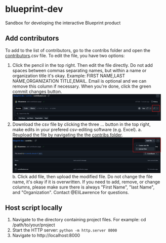 # blueprint-dev

Sandbox for developing the interactive Blueprint product

## Add contributors

To add to the list of contributors, go to the contribs folder and open the [contributors](https://github.com/BioEcoOcean/blueprint-dev/blob/zoom-patch/contribs/contributors.csv).csv file. To edit the file, you have two options:

1. Click the pencil in the top right. Then edit the file directly. Do not add spaces between commas separating names, but within a name or organization title it's okay. Example: FIRST NAME,LAST NAME,ORGANIZATION TITLE,EMAIL. Email is optional and we can remove this column if necessary. When you're done, click the green commit changes button.
   ![](images/edit-contrib-ss.png)
2. Download the csv file by clicking the three ... button in the top right, make edits in your prefered csv-editing software (e.g. Excel).
   a. Reupload the file by navigating the the [contribs folder](https://github.com/BioEcoOcean/blueprint-dev/tree/zoom-patch/contribs).
   ![](images/add-file-ss.png)
   b. Click add file, then upload the modified file. Do not change the file name, it's okay if it is overwritten. If you need to add, remove, or change columns, please make sure there is always "First Name", "last Name", and "Organization". Contact @EliLawrence for questions.


## Host script locally

1. Navigate to the directory containing project files. For example: cd /path/to/your/project
2. Start the HTTP server: `python -m http.server 8000`
3. Navigate to http://localhost:8000 
